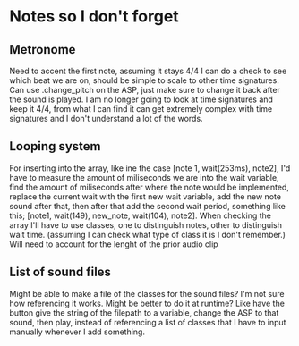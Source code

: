 # Notes so I don't forget

## Metronome
Need to accent the first note, assuming it stays 4/4 I can do a check to see which beat we are on, should be simple to scale to other time signatures. Can use .change_pitch on the ASP, just make sure to change it back after the sound is played.
I am no longer going to look at time signatures and keep it 4/4, from what I can find it can get extremely complex with time signatures and I don't understand a lot of the words.

## Looping system
For inserting into the array, like ine the case [note 1, wait(253ms), note2], I'd have to measure the amount of miliseconds we are into the wait variable, find the amount of miliseconds after where the note would be implemented, replace the current wait with the first new wait variable, add the new note sound after that, then after that add the second wait period, something like this; [note1, wait(149), new_note, wait(104), note2]. When checking the array I'll have to use classes, one to distinguish notes, other to distinguish wait time. (assuming I can check what type of class it is I don't remember.)
Will need to account for the lenght of the prior audio clip


## List of sound files
Might be able to make a file of the classes for the sound files? I'm not sure how referencing it works. Might be better to do it at runtime? Like have the button give the string of the filepath to a variable, change the ASP to that sound, then play, instead of referencing a list of classes that I have to input manually whenever I add something.
